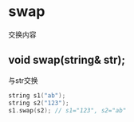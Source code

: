 # swap
交换内容


## void swap(string& str);
与str交换
```cpp
string s1("ab");
string s2("123");
s1.swap(s2); // s1="123", s2="ab"
```